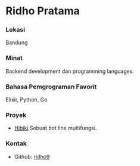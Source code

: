 # Ridho Pratama

### Lokasi

Bandung

### Minat

Backend development dan programming languages.

### Bahasa Pemgrograman Favorit

Elixir, Python, Go

### Proyek

- [Hibiki](https://github.com/ridho9/hibiki-elixir) Sebuat bot line multifungsi.

### Kontak
- Github: [ridho9](https://github.com/ridho9)